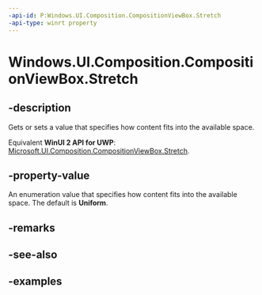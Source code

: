 ```yaml
---
-api-id: P:Windows.UI.Composition.CompositionViewBox.Stretch
-api-type: winrt property
---
```


<!-- Property syntax.
public CompositionStretch Stretch { get;  set; }
-->

# Windows.UI.Composition.CompositionViewBox.Stretch

## -description

Gets or sets a value that specifies how content fits into the available space.

Equivalent **WinUI 2 API for UWP**: [Microsoft.UI.Composition.CompositionViewBox.Stretch](/windows/winui/api/microsoft.ui.composition.compositionviewbox.stretch).

## -property-value

An enumeration value that specifies how content fits into the available space. The default is **Uniform**.

## -remarks

## -see-also

## -examples


